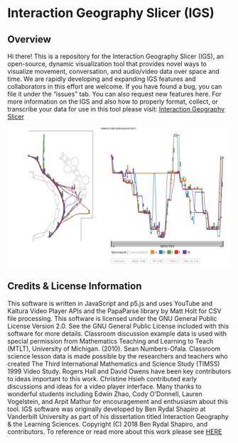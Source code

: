 # Interaction Geography Slicer (IGS)

## Overview

Hi there! This is a repository for the Interaction Geography Slicer (IGS), an open-source, dynamic visualization tool that provides novel ways to visualize movement, conversation, and audio/video data over space and time. We are rapidly developing and expanding IGS features and collaborators in this effort are welcome. If you have found a bug, you can file it under the “issues” tab. You can also request new features here. For more information on the IGS and also how to properly format, collect, or transcribe your data for use in this tool please visit: [Interaction Geography Slicer](https://www.benrydal.com/software/igs)

![repo](coverImage.png)

## Credits & License Information

This software is written in JavaScript and p5.js and uses YouTube and Kaltura Video Player APIs and the PapaParse library by Matt Holt for CSV file processing. This software is licensed under the GNU General Public License Version 2.0. See the GNU General Public License included with this software for more details. Classroom discussion example data is used with special permission from Mathematics Teaching and Learning to Teach (MTLT), University of Michigan. (2010). Sean Numbers-Ofala. Classroom science lesson data is made possible by the researchers and teachers who created The Third International Mathematics and Science Study (TIMSS) 1999 Video Study. Rogers Hall and David Owens have been key contributors to ideas important to this work. Christine Hsieh contributed early discussions and ideas for a video player interface. Many thanks to wonderful students including Edwin Zhao, Cody O'Donnell, Lauren Vogelstein, and Arpit Mathur for encouragement and enthusiasm about this tool. IGS software was originally developed by Ben Rydal Shapiro at Vanderbilt University as part of his dissertation titled Interaction Geography & the Learning Sciences. Copyright (C) 2018 Ben Rydal Shapiro, and contributors. To reference or read more about this work please see [HERE](https://etd.library.vanderbilt.edu/available/etd-03212018-140140/unrestricted/Shapiro_Dissertation.pdf)
